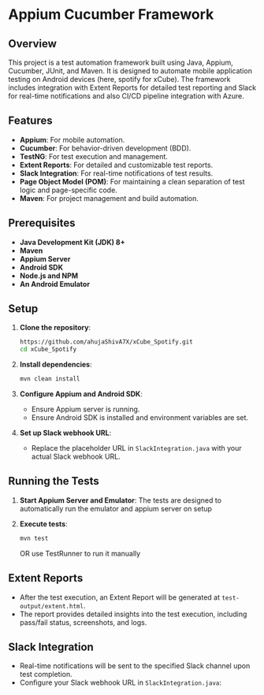 # Appium Cucumber Framework

## Overview

This project is a test automation framework built using Java, Appium, Cucumber, JUnit, and Maven. It is designed to automate mobile application testing on Android devices (here, spotify for xCube). The framework includes integration with Extent Reports for detailed test reporting and Slack for real-time notifications and also CI/CD pipeline integration with Azure.

## Features

- **Appium**: For mobile automation.
- **Cucumber**: For behavior-driven development (BDD).
- **TestNG**: For test execution and management.
- **Extent Reports**: For detailed and customizable test reports.
- **Slack Integration**: For real-time notifications of test results.
- **Page Object Model (POM)**: For maintaining a clean separation of test logic and page-specific code.
- **Maven**: For project management and build automation.

## Prerequisites

- **Java Development Kit (JDK) 8+**
- **Maven**
- **Appium Server**
- **Android SDK**
- **Node.js and NPM**
- **An Android Emulator**



## Setup

1. **Clone the repository**:
    ```bash
    https://github.com/ahujaShivA7X/xCube_Spotify.git
    cd xCube_Spotify
    ```

2. **Install dependencies**:
    ```bash
    mvn clean install
    ```

3. **Configure Appium and Android SDK**:
    - Ensure Appium server is running.
    - Ensure Android SDK is installed and environment variables are set.

4. **Set up Slack webhook URL**:
    - Replace the placeholder URL in `SlackIntegration.java` with your actual Slack webhook URL.

## Running the Tests

1. **Start Appium Server and Emulator**:
   The tests are designed to automatically run the emulator and appium server on setup


2. **Execute tests**:
    ```bash
    mvn test
    ```
   OR use TestRunner to run it manually

## Extent Reports

- After the test execution, an Extent Report will be generated at `test-output/extent.html`.
- The report provides detailed insights into the test execution, including pass/fail status, screenshots, and logs.

## Slack Integration

- Real-time notifications will be sent to the specified Slack channel upon test completion.
- Configure your Slack webhook URL in `SlackIntegration.java`:
